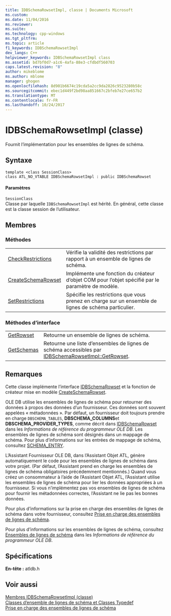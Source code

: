 ```yaml
---
title: IDBSchemaRowsetImpl, classe | Documents Microsoft
ms.custom: 
ms.date: 11/04/2016
ms.reviewer: 
ms.suite: 
ms.technology: cpp-windows
ms.tgt_pltfrm: 
ms.topic: article
f1_keywords: IDBSchemaRowsetImpl
dev_langs: C++
helpviewer_keywords: IDBSchemaRowsetImpl class
ms.assetid: bd7bf0d7-a1c6-4afa-88e3-cfdbdf560703
caps.latest.revision: "8"
author: mikeblome
ms.author: mblome
manager: ghogen
ms.openlocfilehash: 8d901b6674c19cda5a2cc9da2826c9523280b58c
ms.sourcegitcommit: ebec1d449f2bd98aa851667c2bfeb7e27ce657b2
ms.translationtype: MT
ms.contentlocale: fr-FR
ms.lasthandoff: 10/24/2017
---
```

# <a name="idbschemarowsetimpl-class"></a>IDBSchemaRowsetImpl (classe)
Fournit l’implémentation pour les ensembles de lignes de schéma.  
  
## <a name="syntax"></a>Syntaxe  
  
```  
template <class SessionClass>  
class ATL_NO_VTABLE IDBSchemaRowsetImpl : public IDBSchemaRowset  
```  
  
#### <a name="parameters"></a>Paramètres  
 `SessionClass`  
 Classe par laquelle `IDBSchemaRowsetImpl` est hérité. En général, cette classe est la classe session de l’utilisateur.  
  
## <a name="members"></a>Membres  
  
### <a name="methods"></a>Méthodes  
  
|||  
|-|-|  
|[CheckRestrictions](../../data/oledb/idbschemarowsetimpl-checkrestrictions.md)|Vérifie la validité des restrictions par rapport à un ensemble de lignes de schéma.|  
|[CreateSchemaRowset](../../data/oledb/idbschemarowsetimpl-createschemarowset.md)|Implémente une fonction du créateur d’objet COM pour l’objet spécifié par le paramètre de modèle.|  
|[SetRestrictions](../../data/oledb/idbschemarowsetimpl-setrestrictions.md)|Spécifie les restrictions que vous prenez en charge sur un ensemble de lignes de schéma particulier.|  
  
### <a name="interface-methods"></a>Méthodes d’interface  
  
|||  
|-|-|  
|[GetRowset](../../data/oledb/idbschemarowsetimpl-getrowset.md)|Retourne un ensemble de lignes de schéma.|  
|[GetSchemas](../../data/oledb/idbschemarowsetimpl-getschemas.md)|Retourne une liste d’ensembles de lignes de schéma accessibles par [IDBSchemaRowsetImpl::GetRowset](../../data/oledb/idbschemarowsetimpl-getrowset.md).|  
  
## <a name="remarks"></a>Remarques  
 Cette classe implémente l’interface [IDBSchemaRowset](https://msdn.microsoft.com/en-us/library/ms713686.aspx) et la fonction de créateur mise en modèle [CreateSchemaRowset](../../data/oledb/idbschemarowsetimpl-createschemarowset.md).  
  
 OLE DB utilise les ensembles de lignes de schéma pour retourner des données à propos des données d’un fournisseur. Ces données sont souvent appelées « métadonnées ». Par défaut, un fournisseur doit toujours prendre en charge `DBSCHEMA_TABLES`, **DBSCHEMA_COLUMNS**et **DBSCHEMA_PROVIDER_TYPES**, comme décrit dans [IDBSchemaRowset](https://msdn.microsoft.com/en-us/library/ms713686.aspx) dans les *Informations de référence du programmeur OLE DB*. Les ensembles de lignes de schéma sont désignés dans un mappage de schéma. Pour plus d’informations sur les entrées de mappage de schéma, consultez [SCHEMA_ENTRY](../../data/oledb/schema-entry.md).  
  
 L’Assistant Fournisseur OLE DB, dans l’Assistant Objet ATL, génère automatiquement le code pour les ensembles de lignes de schéma dans votre projet. (Par défaut, l’Assistant prend en charge les ensembles de lignes de schéma obligatoires précédemment mentionnés.) Quand vous créez un consommateur à l’aide de l’Assistant Objet ATL, l’Assistant utilise les ensembles de lignes de schéma pour lier les données appropriées à un fournisseur. Si vous n’implémentez pas vos ensembles de lignes de schéma pour fournir les métadonnées correctes, l’Assistant ne lie pas les bonnes données.  
  
 Pour plus d’informations sur la prise en charge des ensembles de lignes de schéma dans votre fournisseur, consultez [Prise en charge des ensembles de lignes de schéma](../../data/oledb/supporting-schema-rowsets.md).  
  
 Pour plus d’informations sur les ensembles de lignes de schéma, consultez [Ensembles de lignes de schéma](https://msdn.microsoft.com/en-us/library/ms712921.aspx) dans les *Informations de référence du programmeur OLE DB*.  
  
## <a name="requirements"></a>Spécifications  
 **En-tête :** atldb.h  
  
## <a name="see-also"></a>Voir aussi  
 [Membres IDBSchemaRowsetImpl (classe)](http://msdn.microsoft.com/en-us/e74f6f82-541c-42e7-b4c6-e2d4656a0649)   
 [Classes d’ensemble de lignes de schéma et Classes Typedef](../../data/oledb/schema-rowset-classes-and-typedef-classes.md)   
 [Prise en charge des ensembles de lignes de schéma](../../data/oledb/supporting-schema-rowsets.md)